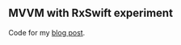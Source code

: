 ## MVVM with RxSwift experiment

Code for my [blog post](http://tailec.com/blog/mvvm-with-rxswift-experiment). 
